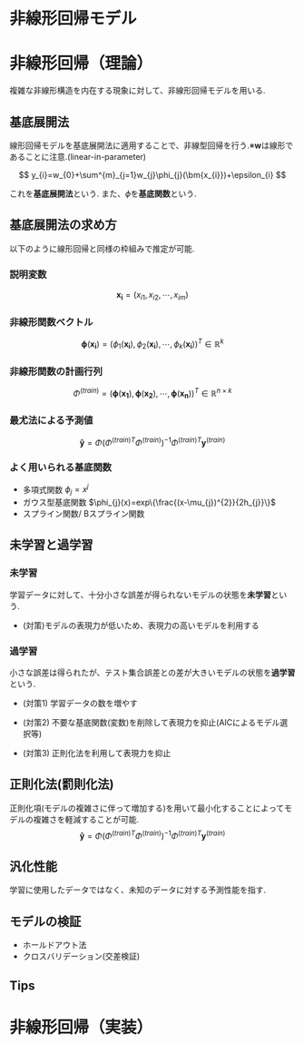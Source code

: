 # 非線形回帰モデル

# 非線形回帰（理論）
複雑な非線形構造を内在する現象に対して、非線形回帰モデルを用いる.
## 基底展開法
線形回帰モデルを基底展開法に適用することで、非線型回帰を行う.※$\bm{w}$は線形であることに注意.(linear-in-parameter)

$$
y_{i}=w_{0}+\sum^{m}_{j=1}w_{j}\phi_{j}(\bm{x_{i}})+\epsilon_{i}
$$

これを**基底展開法**という.
また、$\phi$を**基底関数**という.
## 基底展開法の求め方
以下のように線形回帰と同様の枠組みで推定が可能.
### 説明変数
$$
\bm{x_{i}}=(x_{i1},x_{i2},\cdots,x_{im})
$$

### 非線形関数ベクトル
$$
\bm{\phi}(\bm{x_{i}})=(\phi_{1}(\bm{x_{i}}),\phi_{2}(\bm{x_{i}}),\cdots,\phi_{k}(\bm{x_{i}}))^{T}\in \mathbb{R}^{k}
$$

### 非線形関数の計画行列
$$
\Phi^{(train)}=(\bm{\phi}(\bm{x_{1}}),\bm{\phi}(\bm{x_{2}}),\cdots,\bm{\phi}(\bm{x_{n}}))^{T}\in \mathbb{R}^{n\times k}
$$
### 最尤法による予測値
$$
\bm{\hat{y}}=\Phi(\Phi^{(train)T}\Phi^{(train)})^{-1}\Phi^{(train)T}\bm{{y}}^{(train)}
$$

### よく用いられる基底関数
* 多項式関数
$\phi_{j}=x^{j}$
* ガウス型基底関数
$\phi_{j}(x)=exp\{\frac{(x-\mu_{j})^{2}}{2h_{j}}\}$
* スプライン関数/ Bスプライン関数


## 未学習と過学習
### 未学習
学習データに対して、十分小さな誤差が得られないモデルの状態を**未学習**という.
* (対策)モデルの表現力が低いため、表現力の高いモデルを利用する
### 過学習
小さな誤差は得られたが、テスト集合誤差との差が大きいモデルの状態を**過学習**という.

* (対策1) 学習データの数を増やす

* (対策2) 不要な基底関数(変数)を削除して表現力を抑止(AICによるモデル選択等)

* (対策3) 正則化法を利用して表現力を抑止


## 正則化法(罰則化法)
正則化項(モデルの複雑さに伴って増加する)を用いて最小化することによってモデルの複雑さを軽減することが可能.
$$
\bm{\hat{y}}=\Phi(\Phi^{(train)T}\Phi^{(train)})^{-1}\Phi^{(train)T}\bm{{y}}^{(train)}
$$

## 汎化性能
学習に使用したデータではなく、未知のデータに対する予測性能を指す.
## モデルの検証
* ホールドアウト法
* クロスバリデーション(交差検証)


## Tips


# 非線形回帰（実装）
